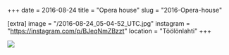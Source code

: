 +++
date = 2016-08-24
title = "Opera house"
slug = "2016-Opera-house"

[extra]
image = "/2016-08-24_05-04-52_UTC.jpg"
instagram = "https://instagram.com/p/BJeqNmZBzzt"
location = "Töölönlahti"
+++

<img src="/2016-08-24_05-04-52_UTC.jpg" />
